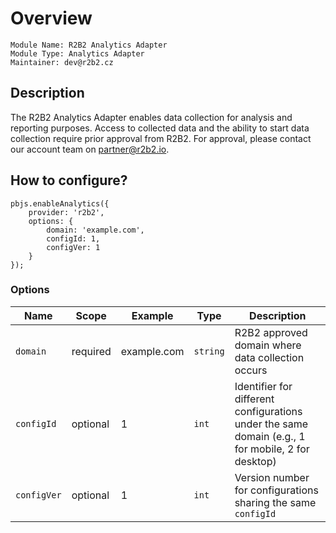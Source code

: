 # Overview

```
Module Name: R2B2 Analytics Adapter
Module Type: Analytics Adapter
Maintainer: dev@r2b2.cz
```

## Description

The R2B2 Analytics Adapter enables data collection for analysis and reporting purposes. Access to collected data and the ability to start data collection require prior approval from R2B2. For approval, please contact our account team on partner@r2b2.io.

## How to configure?

```
pbjs.enableAnalytics({
    provider: 'r2b2',
    options: {
        domain: 'example.com',
        configId: 1,
        configVer: 1
    }
});
```

### Options

| Name      | Scope    | Example     | Type     | Description                                                    |
|-----------|----------|-------------|----------|----------------------------------------------------------------|
| `domain`  | required | example.com | `string` | R2B2 approved domain where data collection occurs              |
| `configId` | optional | 1           | `int`    | Identifier for different configurations under the same domain (e.g., 1 for mobile, 2 for desktop) |
| `configVer` | optional | 1           | `int`    | Version number for configurations sharing the same `configId`  |
